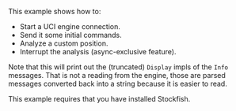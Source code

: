 This example shows how to:
- Start a UCI engine connection.
- Send it some initial commands.
- Analyze a custom position.
- Interrupt the analysis (async-exclusive feature).

Note that this will print out the (truncated) `Display` impls of the `Info` messages.
That is not a reading from the engine, those are parsed messages converted back into a string
because it is easier to read.

This example requires that you have installed Stockfish.